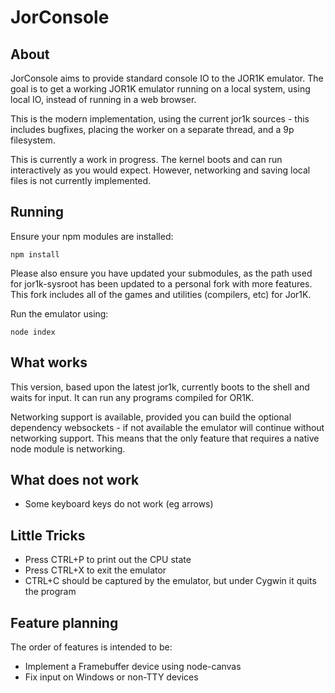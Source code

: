 JorConsole
==========

About
-----

JorConsole aims to provide standard console IO to the JOR1K emulator.
The goal is to get a working JOR1K emulator running on a local system,
using local IO, instead of running in a web browser.

This is the modern implementation, using the current jor1k sources -
this includes bugfixes, placing the worker on a separate thread, and
a 9p filesystem.

This is currently a work in progress. The kernel boots and can run
interactively as you would expect. However, networking and saving
local files is not currently implemented.

Running
--------

Ensure your npm modules are installed:

	npm install

Please also ensure you have updated your submodules, as the path used
for jor1k-sysroot has been updated to a personal fork with more features.
This fork includes all of the games and utilities (compilers, etc) for
Jor1K.

Run the emulator using:

	node index


What works
----------

This version, based upon the latest jor1k, currently boots to the shell and
waits for input. It can run any programs compiled for OR1K.

Networking support is available, provided you can build the optional
dependency websockets - if not available the emulator will continue
without networking support. This means that the only feature that requires
a native node module is networking.

What does not work
------------------

* Some keyboard keys do not work (eg arrows)

Little Tricks
-------------

* Press CTRL+P to print out the CPU state
* Press CTRL+X to exit the emulator
* CTRL+C should be captured by the emulator, but under Cygwin it quits the program

Feature planning
----------------

The order of features is intended to be:

* Implement a Framebuffer device using node-canvas
* Fix input on Windows or non-TTY devices

